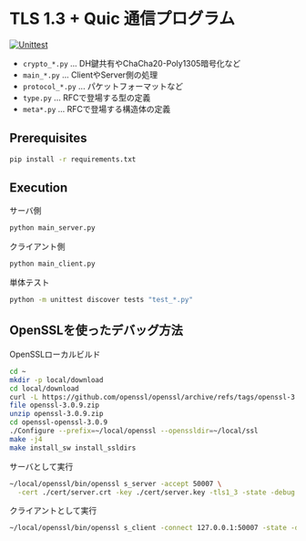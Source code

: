 
# TLS 1.3 + Quic 通信プログラム

[![Unittest](https://github.com/tex2e/mako-tls13/actions/workflows/unittest.yml/badge.svg)](https://github.com/tex2e/mako-tls13/actions/workflows/unittest.yml)

- `crypto_*.py` ... DH鍵共有やChaCha20-Poly1305暗号化など
- `main_*.py` ... ClientやServer側の処理
- `protocol_*.py` ... パケットフォーマットなど
- `type.py` ... RFCで登場する型の定義
- `meta*.py` ... RFCで登場する構造体の定義

## Prerequisites

```bash
pip install -r requirements.txt
```

## Execution

サーバ側
```bash
python main_server.py
```

クライアント側
```bash
python main_client.py
```

単体テスト
```bash
python -m unittest discover tests "test_*.py"
```


## OpenSSLを使ったデバッグ方法

OpenSSLローカルビルド

```bash
cd ~
mkdir -p local/download
cd local/download
curl -L https://github.com/openssl/openssl/archive/refs/tags/openssl-3.0.9.zip -O
file openssl-3.0.9.zip
unzip openssl-3.0.9.zip
cd openssl-openssl-3.0.9
./Configure --prefix=~/local/openssl --openssldir=~/local/ssl
make -j4
make install_sw install_ssldirs
```

サーバとして実行

```bash
~/local/openssl/bin/openssl s_server -accept 50007 \
  -cert ./cert/server.crt -key ./cert/server.key -tls1_3 -state -debug
```

クライアントとして実行

```bash
~/local/openssl/bin/openssl s_client -connect 127.0.0.1:50007 -state -debug -tls1_3
```
